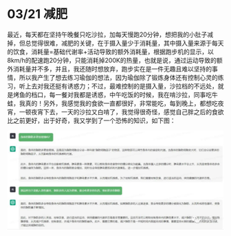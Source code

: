 # 03/21 减肥

最近，每天都在坚持午晚餐只吃沙拉，加每天慢跑20分钟，想把我的小肚子减掉，但总觉得很难，减肥的关键，在于摄入量少于消耗量，其中摄入量来源于每天的饮食，消耗量=基础代谢率+活动导致的额外消耗量，根据跑步机的显示，以8km/h的配速跑20分钟，只能消耗掉200K的热量，也就是说，通过运动导致的额外消耗量并不多，并且，我还随时想放弃，跑步实在是一件无趣且难以坚持的事情，所以我产生了想去练习瑜伽的想法，因为瑜伽除了锻炼身体还有控制心灵的练习，听上去对我还挺有诱惑力；不过，最难控制的是摄入量，沙拉档的不远处，就是烤鱼的档口，每一餐对我都是诱惑，中午吃饭的时候，我在啃沙拉，同事吃牛蛙，我真的！另外，我感觉我的食欲一直都很好，非常能吃，每到晚上，都想吃夜宵，一顿夜宵下去，一天的沙拉又白啃了，我觉得很奇怪，感觉自己胖之后的食欲比之前更好，出于好奇，我又学到了一个恐怖的知识，如下图：

![](../../images/loseWeight.jpg)